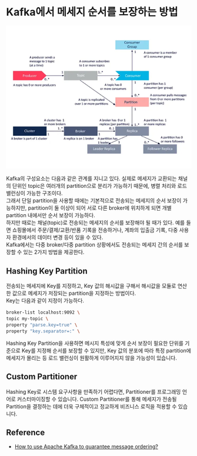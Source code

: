 # Kafka에서 메세지 순서를 보장하는 방법

![Kafka Components](../../assets/kafka-components.webp)

Kafka의 구성요소는 다음과 같은 관계를 지니고 있다. 실제로 메세지가 교환되는 채널의 단위인 topic은 여러개의 partition으로 분리가 가능하기 때문에, 병렬 처리와 로드 밸런싱이 가능한 구조이다.  
그래서 단일 partition을 사용할 때에는 기본적으로 전송되는 메세지의 순서 보장이 가능하지만, partition이 둘 이상이 되어 서로 다른 broker에 위치하게 되면 개별 partition 내에서만 순서 보장이 가능하다.  
하지만 때로는 채널(topic)로 전송되는 메세지의 순서를 보장해야 될 때가 있다. 예를 들면 쇼핑몰에서 주문/결제/교환/반품 기록을 전송하거나, 계좌의 입출금 기록, 다중 사용자 환경에서의 데이터 변경 등이 있을 수 있다.  
Kafka에서는 다중 broker/다중 partition 상황에서도 전송되는 메세지 간의 순서를 보장할 수 있는 2가지 방법을 제공한다.

## Hashing Key Partition
전송되는 메세지에 Key를 지정하고, Key 값의 해시값을 구해서 해시값을 모듈로 연산한 값으로 메세지가 저장되는 partition을 지정하는 방법이다.  
Key는 다음과 같이 지정이 가능하다.
```bash
broker-list localhost:9092 \
topic my-topic \
property "parse.key=true" \
property "key.separator=:" \
```
Hashing Key Partition을 사용하면 메시지 특성에 맞게 순서 보장이 필요한 단위를 기준으로 Key를 지정해 순서를 보장할 수 있지만, Key 값의 분포에 따라 특정 partition에 메세지가 몰리는 등 로드 밸런싱이 원활하게 이루어지지 않을 가능성이 있습니다.

## Custom Partitioner
Hashing Key로 시스템 요구사항을 만족하기 어렵다면, Partitioner를 프로그래밍 언어로 커스터마이징할 수 있습니다. Custom Partitioner를 통해 메세지가 전송될 Partition을 결정하는 데에 더욱 구체적이고 정교하게 비즈니스 로직을 적용할 수 있습니다.

## Reference
- [How to use Apache Kafka to guarantee message ordering?](https://medium.com/latentview-data-services/how-to-use-apache-kafka-to-guarantee-message-ordering-ac2d00da6c22)